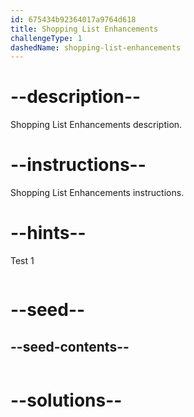 ```yaml
---
id: 675434b92364017a9764d618
title: Shopping List Enhancements
challengeType: 1
dashedName: shopping-list-enhancements
---
```


# --description--

Shopping List Enhancements description.

# --instructions--

Shopping List Enhancements instructions.

# --hints--

Test 1

```js

```

# --seed--
## --seed-contents--

```js

```

# --solutions--

```js

```
